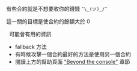 有些合約就是不想要收你的錢錢 `¯\_(ツ)_/¯`

這一關的目標是使合約的餘額大於 0

&nbsp;
可能會有用的資訊
* fallback 方法
* 有時候攻擊一個合約最好的方法是使用另一個合約
* 閱讀上方的幫助頁面 ["Beyond the console"](https://ethernaut.openzeppelin.com/help) 章節